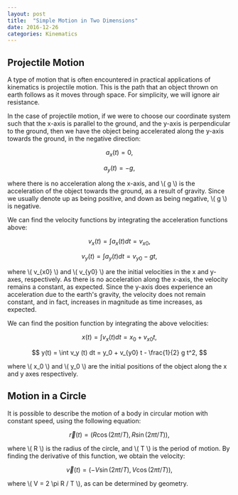 ```yaml
---
layout: post
title:  "Simple Motion in Two Dimensions"
date: 2016-12-26
categories: Kinematics
---
```


## Projectile Motion

A type of motion that is often encountered in practical applications of kinematics is projectile motion. This is the path that an object thrown on earth follows as it moves through space. For simplicity, we will ignore air resistance.

In the case of projectile motion, if we were to choose our coordinate system such that the x-axis is parallel to the ground, and the y-axis is perpendicular to the ground, then we have the object being accelerated along the y-axis towards the ground, in the negative direction:

$$
  a_x (t) = 0,
$$

$$
  a_y (t) = -g,
$$

where there is no acceleration along the x-axis, and \\( g \\) is the acceleration of the object towards the ground, as a result of gravity. Since we usually denote up as being positive, and down as being negative, \\( g \\) is negative.

We can find the velocity functions by integrating the acceleration functions above:

$$
  v_x (t) = \int a_x (t) dt = v_{x0},
$$

$$
  v_y (t) = \int a_y (t) dt = v_{y0} - g t,
$$

where \\( v_{x0} \\) and \\( v_{y0} \\) are the initial velocities in the x and y-axes, respectively. As there is no acceleration along the x-axis, the velocity remains a constant, as expected. Since the y-axis does experience an acceleration due to the earth's gravity, the velocity does not remain constant, and in fact, increases in magnitude as time increases, as expected.

We can find the position function by integrating the above velocities:

$$
  x(t) = \int v_x (t) dt = x_0 + v_{x0} t,
$$

$$
  y(t) = \int v_y (t) dt = y_0 + v_{y0} t - \frac{1}{2} g t^2,
$$

where \\( x_0 \\) and \\( y_0 \\) are the initial positions of the object along the x and y axes respectively.


## Motion in a Circle

It is possible to describe the motion of a body in circular motion with constant speed, using the following equation:

$$
  \vec{r}(t) = ( R \cos(2 \pi t / T), R \sin (2 \pi t / T) ),
$$

where \\( R \\) is the radius of the circle, and \\( T \\) is the period of motion. By finding the derivative of this function, we obtain the velocity:

$$
  \vec{v}(t) = ( -V \sin(2 \pi t/ T), V \cos(2 \pi t / T) ),
$$

where \\( V = 2 \pi R / T \\), as can be determined by geometry. 

